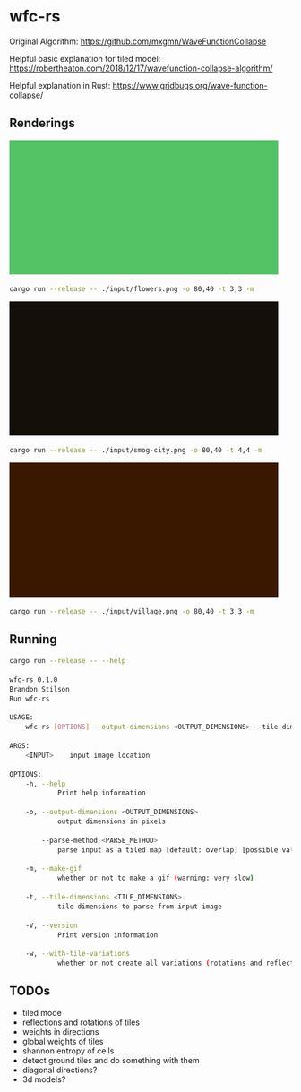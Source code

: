 # wfc-rs

Original Algorithm: <https://github.com/mxgmn/WaveFunctionCollapse>

Helpful basic explanation for tiled model: <https://robertheaton.com/2018/12/17/wavefunction-collapse-algorithm/>

Helpful explanation in Rust: <https://www.gridbugs.org/wave-function-collapse/>

## Renderings

![animated flowers](./flowers.gif)

```bash
cargo run --release -- ./input/flowers.png -o 80,40 -t 3,3 -m
```

![animated city](./city.gif)

```bash
cargo run --release -- ./input/smog-city.png -o 80,40 -t 4,4 -m
```

![animated village](./village.gif)

```bash
cargo run --release -- ./input/village.png -o 80,40 -t 3,3 -m
```

## Running

```bash
cargo run --release -- --help

wfc-rs 0.1.0
Brandon Stilson
Run wfc-rs

USAGE:
    wfc-rs [OPTIONS] --output-dimensions <OUTPUT_DIMENSIONS> --tile-dimensions <TILE_DIMENSIONS> <INPUT>

ARGS:
    <INPUT>    input image location

OPTIONS:
    -h, --help
            Print help information

    -o, --output-dimensions <OUTPUT_DIMENSIONS>
            output dimensions in pixels

        --parse-method <PARSE_METHOD>
            parse input as a tiled map [default: overlap] [possible values: overlap, tiled]

    -m, --make-gif
            whether or not to make a gif (warning: very slow)

    -t, --tile-dimensions <TILE_DIMENSIONS>
            tile dimensions to parse from input image

    -V, --version
            Print version information

    -w, --with-tile-variations
            whether or not create all variations (rotations and reflections) of tiles
```

## TODOs

- tiled mode
- reflections and rotations of tiles
- weights in directions
- global weights of tiles
- shannon entropy of cells
- detect ground tiles and do something with them
- diagonal directions?
- 3d models?
